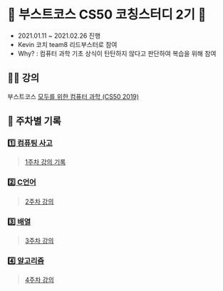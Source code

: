 # 🚀 부스트코스 CS50 코칭스터디 2기 🚀
* 2021.01.11 ~ 2021.02.26 진행
* Kevin 코치 team8 리드부스터로 참여
* Why? : 컴퓨터 과학 기초 상식이 탄탄하지 않다고 판단하여 복습을 위해 참여

## 👨‍🏫 강의
부스트코스 [모두를 위한 컴퓨터 과학 (CS50 2019)](https://www.boostcourse.org/cs112)

## 🌈 주차별 기록

### [1️⃣ 컴퓨팅 사고](Week1_Computational%20Thinking%2C%20Scratch)
> [1주차 강의 기록](Week1_Computational%20Thinking%2C%20Scratch#-강의)

### [2️⃣ C언어](Week2_C)
> [2주차 강의](https://www.boostcourse.org/cs112/joinLectures/41486)

### [3️⃣ 배열](Week3_Arrays)
> [3주차 강의](https://www.boostcourse.org/cs112/joinLectures/41487)

### [4️⃣ 알고리즘](Week4_Algorithms)
> [4주차 강의](https://www.boostcourse.org/cs112/joinLectures/41488)
